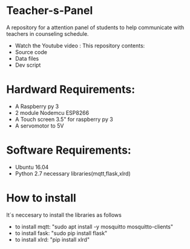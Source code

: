 # Teacher-s-Panel
A repository for a attention panel of students to help communicate with teachers in counseling schedule.
* Watch the Youtube video :
This repository contents:
* Source code
* Data files
* Dev script
# Hardward Requirements:
* A Raspberry py 3 
* 2 module Nodemcu ESP8266
* A Touch screen 3.5" for raspberry py 3
* A servomotor to 5V
# Software Requirements:
* Ubuntu 16.04
* Python 2.7 necessary libraries(mqtt,flask,xlrd)
# How to install
It´s neccesary to install the libraries as follows
* to install mqtt: "sudo apt install -y mosquitto mosquitto-clients"
* to install fask: "sudo pip install flask"
* to install xlrd: "pip install xlrd"
